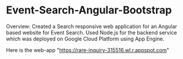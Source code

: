 # Event-Search-Angular-Bootstrap

Overview:
Created a Search responsive web application for an Angular based website for Event Search. 
Used Node.js for the backend service which was deployed on Google Cloud Platform using App Engine.

Here is the web-app "https://rare-inquiry-315516.wl.r.appspot.com"
